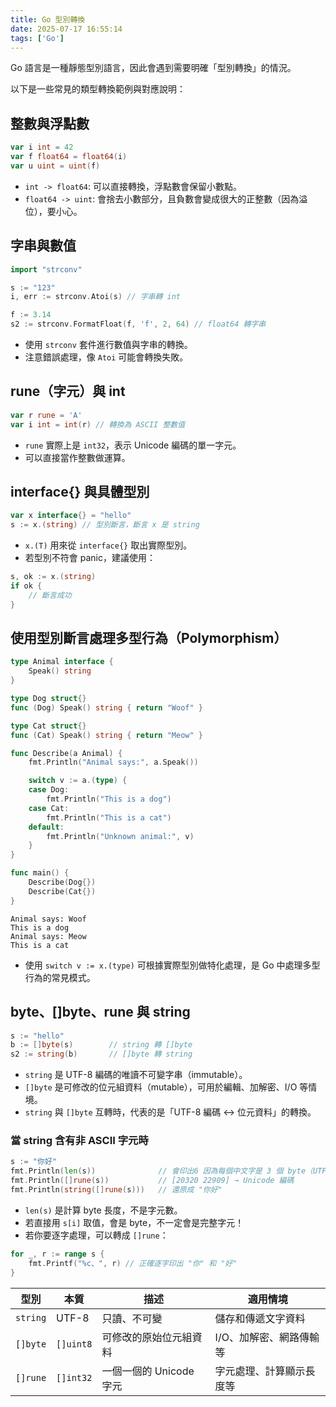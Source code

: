 ```yaml
---
title: Go 型別轉換
date: 2025-07-17 16:55:14
tags: ['Go']
---
```

Go 語言是一種靜態型別語言，因此會遇到需要明確「型別轉換」的情況。

以下是一些常見的類型轉換範例與對應說明：

## 整數與浮點數

```go
var i int = 42
var f float64 = float64(i)
var u uint = uint(f)
```

- `int -> float64`: 可以直接轉換，浮點數會保留小數點。
- `float64 -> uint`: 會捨去小數部分，且負數會變成很大的正整數（因為溢位），要小心。

## 字串與數值

```go
import "strconv"

s := "123"
i, err := strconv.Atoi(s) // 字串轉 int

f := 3.14
s2 := strconv.FormatFloat(f, 'f', 2, 64) // float64 轉字串
```

- 使用 `strconv` 套件進行數值與字串的轉換。
- 注意錯誤處理，像 `Atoi` 可能會轉換失敗。

## rune（字元）與 int

```go
var r rune = 'A'
var i int = int(r) // 轉換為 ASCII 整數值
```

- `rune` 實際上是 `int32`，表示 Unicode 編碼的單一字元。
- 可以直接當作整數做運算。

## interface{} 與具體型別

```go
var x interface{} = "hello"
s := x.(string) // 型別斷言，斷言 x 是 string
```

- `x.(T)` 用來從 `interface{}` 取出實際型別。
- 若型別不符會 panic，建議使用：

```go
s, ok := x.(string)
if ok {
    // 斷言成功
}
```

## 使用型別斷言處理多型行為（Polymorphism）

```go
type Animal interface {
    Speak() string
}

type Dog struct{}
func (Dog) Speak() string { return "Woof" }

type Cat struct{}
func (Cat) Speak() string { return "Meow" }

func Describe(a Animal) {
    fmt.Println("Animal says:", a.Speak())

    switch v := a.(type) {
    case Dog:
        fmt.Println("This is a dog")
    case Cat:
        fmt.Println("This is a cat")
    default:
        fmt.Println("Unknown animal:", v)
    }
}

func main() {
    Describe(Dog{})
    Describe(Cat{})
}
```

```
Animal says: Woof
This is a dog
Animal says: Meow
This is a cat
```

- 使用 `switch v := x.(type)` 可根據實際型別做特化處理，是 Go 中處理多型行為的常見模式。

## byte、[]byte、rune 與 string

```go
s := "hello"
b := []byte(s)        // string 轉 []byte
s2 := string(b)       // []byte 轉 string
```

- `string` 是 UTF-8 編碼的唯讀不可變字串（immutable）。
- `[]byte` 是可修改的位元組資料（mutable），可用於編輯、加解密、I/O 等情境。
- `string` 與 `[]byte` 互轉時，代表的是「UTF-8 編碼 ↔ 位元資料」的轉換。

### 當 string 含有非 ASCII 字元時

```go
s := "你好"
fmt.Println(len(s))              // 會印出6 因為每個中文字是 3 個 byte（UTF-8 編碼）
fmt.Println([]rune(s))           // [20320 22909] → Unicode 編碼
fmt.Println(string([]rune(s)))   // 還原成 "你好"
```

- `len(s)` 是計算 byte 長度，不是字元數。
- 若直接用 `s[i]` 取值，會是 byte，不一定會是完整字元！
- 若你要逐字處理，可以轉成 `[]rune`：

```go
for _, r := range s {
    fmt.Printf("%c、", r) // 正確逐字印出 "你" 和 "好"
}
```

| 型別     | 本質     | 描述                      | 適用情境                      |
|----------|----------|-------------------------|------------------------------|
| `string` | UTF-8    | 只讀、不可變              | 儲存和傳遞文字資料              |
| `[]byte` | `[]uint8`| 可修改的原始位元組資料      | I/O、加解密、網路傳輸等         |
| `[]rune` | `[]int32`| 一個一個的 Unicode 字元   | 字元處理、計算顯示長度等         |
